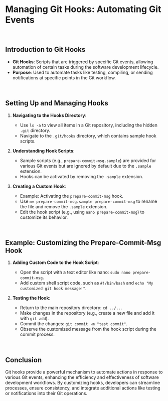 # Managing Git Hooks: Automating Git Events

<br>

## Introduction to Git Hooks

- **Git Hooks**: Scripts that are triggered by specific Git events, allowing automation of certain tasks during the software development lifecycle.
- **Purpose**: Used to automate tasks like testing, compiling, or sending notifications at specific points in the Git workflow.

<br>

## Setting Up and Managing Hooks

1. **Navigating to the Hooks Directory**:
   - Use `ls -a` to view all items in a Git repository, including the hidden `.git` directory.
   - Navigate to the `.git/hooks` directory, which contains sample hook scripts.

2. **Understanding Hook Scripts**:
   - Sample scripts (e.g., `prepare-commit-msg.sample`) are provided for various Git events but are ignored by default due to the `.sample` extension.
   - Hooks can be activated by removing the `.sample` extension.

3. **Creating a Custom Hook**:
   - Example: Activating the `prepare-commit-msg` hook.
   - Use `mv prepare-commit-msg.sample prepare-commit-msg` to rename the file and remove the `.sample` extension.
   - Edit the hook script (e.g., using `nano prepare-commit-msg`) to customize its behavior.

<br>

## Example: Customizing the Prepare-Commit-Msg Hook

1. **Adding Custom Code to the Hook Script**:
   - Open the script with a text editor like nano: `sudo nano prepare-commit-msg`.
   - Add custom shell script code, such as `#!/bin/bash` and `echo "My customized git hook message!"`.

2. **Testing the Hook**:
   - Return to the main repository directory: `cd ../..`.
   - Make changes in the repository (e.g., create a new file and add it with `git add`).
   - Commit the changes: `git commit -m "test commit"`.
   - Observe the customized message from the hook script during the commit process.

<br>

## Conclusion

Git hooks provide a powerful mechanism to automate actions in response to various Git events, enhancing the efficiency and effectiveness of software development workflows. By customizing hooks, developers can streamline processes, ensure consistency, and integrate additional actions like testing or notifications into their Git operations.
